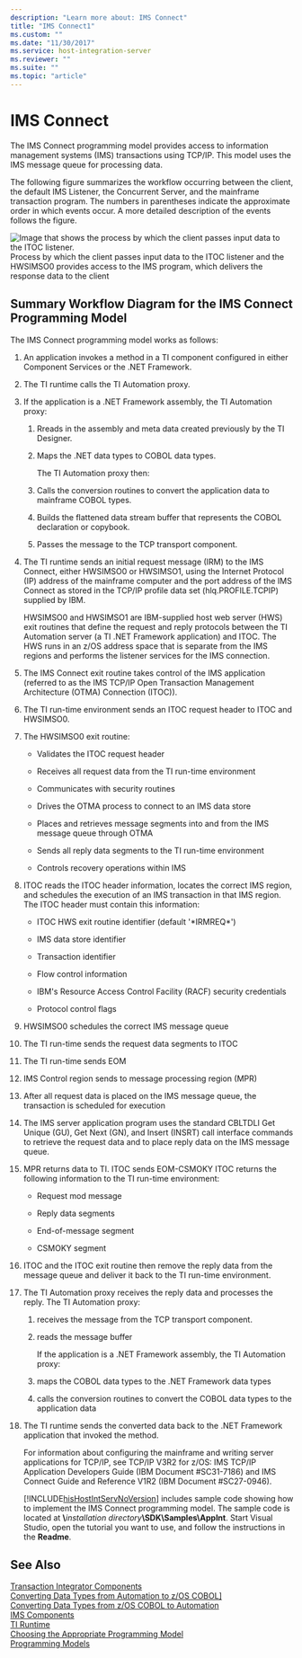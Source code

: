 ```yaml
---
description: "Learn more about: IMS Connect"
title: "IMS Connect1"
ms.custom: ""
ms.date: "11/30/2017"
ms.service: host-integration-server
ms.reviewer: ""
ms.suite: ""
ms.topic: "article"
---
```

# IMS Connect
The IMS Connect programming model provides access to information management systems (IMS) transactions using TCP/IP. This model uses the IMS message queue for processing data.  
  
 The following figure summarizes the workflow occurring between the client, the default IMS Listener, the Concurrent Server, and the mainframe transaction program. The numbers in parentheses indicate the approximate order in which events occur. A more detailed description of the events follows the figure.  
  
 ![Image that shows the process by which the client passes input data to the ITOC listener.](../core/media/his-ti09.gif "his_ti09")  
Process by which the client passes input data to the ITOC listener and the HWSIMSO0 provides access to the IMS program, which delivers the response data to the client  
  
## Summary Workflow Diagram for the IMS Connect Programming Model  
 The IMS Connect programming model works as follows:  
  
1. An application invokes a method in a TI component configured in either Component Services or the .NET Framework.  
  
2. The TI runtime calls the TI Automation proxy.  
  
3. If the application is a .NET Framework assembly, the TI Automation proxy:  
  
   1. Rreads in the assembly and meta data created previously by the TI Designer.  
  
   2. Maps the .NET data types to COBOL data types.  
  
      The TI Automation proxy then:  
  
   3. Calls the conversion routines to convert the application data to mainframe COBOL types.  
  
   4. Builds the flattened data stream buffer that represents the COBOL declaration or copybook.  
  
   5. Passes the message to the TCP transport component.  
  
4. The TI runtime sends an initial request message (IRM) to the IMS Connect, either HWSIMSO0 or HWSIMSO1, using the Internet Protocol (IP) address of the mainframe computer and the port address of the IMS Connect as stored in the TCP/IP profile data set (hlq.PROFILE.TCPIP) supplied by IBM.  
  
    HWSIMSO0 and HWSIMSO1 are IBM-supplied host web server (HWS) exit routines that define the request and reply protocols between the TI Automation server (a TI .NET Framework application) and ITOC. The HWS runs in an z/OS address space that is separate from the IMS regions and performs the listener services for the IMS connection.  
  
5. The IMS Connect exit routine takes control of the IMS application (referred to as the IMS TCP/IP Open Transaction Management Architecture (OTMA) Connection (ITOC)).  
  
6. The TI run-time environment sends an ITOC request header to ITOC and HWSIMSO0.  
  
7. The HWSIMSO0 exit routine:  
  
   -   Validates the ITOC request header  
  
   -   Receives all request data from the TI run-time environment  
  
   -   Communicates with security routines  
  
   -   Drives the OTMA process to connect to an IMS data store  
  
   -   Places and retrieves message segments into and from the IMS message queue through OTMA  
  
   -   Sends all reply data segments to the TI run-time environment  
  
   -   Controls recovery operations within IMS  
  
8. ITOC reads the ITOC header information, locates the correct IMS region, and schedules the execution of an IMS transaction in that IMS region. The ITOC header must contain this information:  
  
   -   ITOC HWS exit routine identifier (default '*IRMREQ\*')  
  
   -   IMS data store identifier  
  
   -   Transaction identifier  
  
   -   Flow control information  
  
   -   IBM's Resource Access Control Facility (RACF) security credentials  
  
   -   Protocol control flags  
  
9. HWSIMSO0 schedules the correct IMS message queue  
  
10. The TI run-time sends the request data segments to ITOC  
  
11. The TI run-time sends EOM  
  
12. IMS Control region sends to message processing region (MPR)  
  
13. After all request data is placed on the IMS message queue, the transaction is scheduled for execution  
  
14. The IMS server application program uses the standard CBLTDLI Get Unique (GU), Get Next (GN), and Insert (INSRT) call interface commands to retrieve the request data and to place reply data on the IMS message queue.  
  
15. MPR returns data to TI. ITOC sends EOM-CSMOKY ITOC returns the following information to the TI run-time environment:  
  
    -   Request mod message  
  
    -   Reply data segments  
  
    -   End-of-message segment  
  
    -   CSMOKY segment  
  
16. ITOC and the ITOC exit routine then remove the reply data from the message queue and deliver it back to the TI run-time environment.  
  
17. The TI Automation proxy receives the reply data and processes the reply. The TI Automation proxy:  
  
    1. receives the message from the TCP transport component.  
  
    2. reads the message buffer  
  
       If the application is a .NET Framework assembly, the TI Automation proxy:  
  
    3. maps the COBOL data types to the .NET Framework data types  
  
    4. calls the conversion routines to convert the COBOL data types to the application data  
  
18. The TI runtime sends the converted data back to the .NET Framework application that invoked the method.  
  
    For information about configuring the mainframe and writing server applications for TCP/IP, see TCP/IP V3R2 for z/OS: IMS TCP/IP Application Developers Guide (IBM Document #SC31-7186) and IMS Connect Guide and Reference V1R2 (IBM Document #SC27-0946).  
  
    [!INCLUDE[hisHostIntServNoVersion](../includes/hishostintservnoversion-md.md)] includes sample code showing how to implement the IMS Connect programming model. The sample code is located at **\\**<em>installation directory</em>**\SDK\Samples\AppInt**. Start Visual Studio, open the tutorial you want to use, and follow the instructions in the **Readme**.  
  
## See Also  
 [Transaction Integrator Components](../core/transaction-integrator-components1.md)   
 [Converting Data Types from Automation to z/OS COBOL\]](./converting-data-types-from-automation-to-os-390-cobol]2.md)   
 [Converting Data Types from z/OS COBOL to Automation](./converting-data-types-from-os-390-cobol-to-automation2.md)   
 [IMS Components](../core/ims-components2.md)   
 [TI Runtime](../core/ti-runtime2.md)   
 [Choosing the Appropriate Programming Model](../core/choosing-the-appropriate-programming-model1.md)   
 [Programming Models](../core/programming-models2.md)

